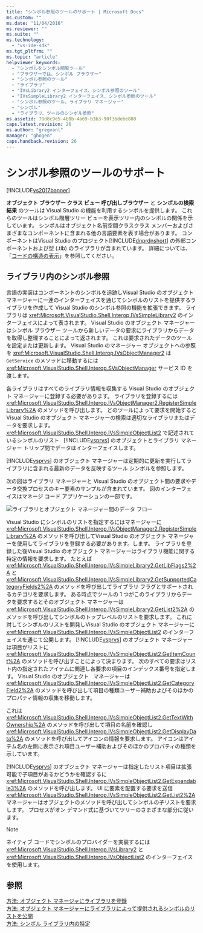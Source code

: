 ```yaml
---
title: "シンボル参照のツールのサポート | Microsoft Docs"
ms.custom: ""
ms.date: "11/04/2016"
ms.reviewer: ""
ms.suite: ""
ms.technology: 
  - "vs-ide-sdk"
ms.tgt_pltfrm: ""
ms.topic: "article"
helpviewer_keywords: 
  - "シンボルをシンボル閲覧ツール"
  - "ブラウザーでは、シンボル ブラウザー"
  - "シンボル参照のツール"
  - "ライブラリ"
  - "IVsLibrary2 インターフェイス、シンボル参照のツール"
  - "IVsSimpleLibrary2 インターフェイス、シンボル参照のツール"
  - "シンボル参照のツール、ライブラリ マネージャー"
  - "シンボル"
  - "ライブラリ、ツールのシンボル参照"
ms.assetid: 70d8c9e5-4b0b-4a69-b3b3-90f36debe880
caps.latest.revision: 26
ms.author: "gregvanl"
manager: "ghogen"
caps.handback.revision: 26
---
```

# シンボル参照のツールのサポート
[!INCLUDE[vs2017banner](../../code-quality/includes/vs2017banner.md)]

**オブジェクト ブラウザー   クラス ビュー   呼び出しブラウザー**  と  **シンボルの検索結果**  のツールは Visual Studio の機能を利用するシンボルを提供します。  これらのツールはシンボル階層ツリー ビューを表示ツリー内のシンボルの関係を示しています。  シンボルはオブジェクト名前空間クラスクラス メンバーおよびさまざまなコンポーネントに含まれる他の言語要素を表す場合があります。  コンポーネントはVisual Studio のプロジェクト[!INCLUDE[dnprdnshort](../../code-quality/includes/dnprdnshort_md.md)] の外部コンポーネントおよび型 \(.tlb\) のライブラリが含まれています。  詳細については、「[コードの構造の表示](../../ide/viewing-the-structure-of-code.md)」を参照してください。  
  
## ライブラリ内のシンボル参照  
 言語の実装はコンポーネントのシンボルを追跡しVisual Studio のオブジェクト マネージャーに一連のインターフェイスを通じてシンボルのリストを提供するライブラリを作成して Visual Studio のシンボル参照の機能を拡張できます。  ライブラリは <xref:Microsoft.VisualStudio.Shell.Interop.IVsSimpleLibrary2> のインターフェイスによって表されます。  Visual Studio のオブジェクト マネージャーはシンボル ブラウザー ツールから新しいデータの要求にライブラリからデータを取得し整理することによって返されます。  これは要求されたデータのツールを設定または更新します。  Visual Studio のマネージャー オブジェクトへの参照を <xref:Microsoft.VisualStudio.Shell.Interop.IVsObjectManager2> は`GetService` のメソッドに移動するには<xref:Microsoft.VisualStudio.Shell.Interop.SVsObjectManager> サービス ID を渡します。  
  
 各ライブラリはすべてのライブラリ情報を収集する Visual Studio のオブジェクト マネージャーに登録する必要があります。  ライブラリを登録するには<xref:Microsoft.VisualStudio.Shell.Interop.IVsObjectManager2.RegisterSimpleLibrary%2A> のメソッドを呼び出します。  どのツールによって要求を開始するとVisual Studio のオブジェクト マネージャーの検索は適切なライブラリまたはデータを要求します。  <xref:Microsoft.VisualStudio.Shell.Interop.IVsSimpleObjectList2> で記述されているシンボルのリスト   [!INCLUDE[vsprvs](../../code-quality/includes/vsprvs_md.md)] のオブジェクトとライブラリ マネージャー トリップ間でデータはインターフェイスします。  
  
 [!INCLUDE[vsprvs](../../code-quality/includes/vsprvs_md.md)] のオブジェクト マネージャーは定期的に更新を実行してライブラリに含まれる最新のデータを反映するツール シンボルを参照します。  
  
 次の図はライブラリ マネージャーと Visual Studio のオブジェクト間の要求やデータ交換プロセスのキー要素のサンプルが含まれています。  図のインターフェイスはマネージ コード アプリケーションの一部です。  
  
 ![ライブラリとオブジェクト マネージャー間のデータ フロー](../../extensibility/internals/media/callbrowserdiagram.gif "CallBrowserDiagram")  
  
 Visual Studio にシンボルのリストを指定するにはマネージャーに <xref:Microsoft.VisualStudio.Shell.Interop.IVsObjectManager2.RegisterSimpleLibrary%2A> のメソッドを呼び出してVisual Studio のオブジェクト マネージャーを使用してライブラリを登録する必要があります。します。  ライブラリを登録した後Visual Studio のオブジェクト マネージャーはライブラリ機能に関する特定の情報を要求します。  たとえば<xref:Microsoft.VisualStudio.Shell.Interop.IVsSimpleLibrary2.GetLibFlags2%2A> と <xref:Microsoft.VisualStudio.Shell.Interop.IVsSimpleLibrary2.GetSupportedCategoryFields2%2A> のメソッドを呼び出してライブラリ フラグとサポートされるカテゴリを要求します。  ある時点でツールの 1 つがこのライブラリからデータを要求するとそのオブジェクト マネージャーは <xref:Microsoft.VisualStudio.Shell.Interop.IVsSimpleLibrary2.GetList2%2A> のメソッドを呼び出してシンボルのトップレベルのリストを要求します。  これに対してシンボルのリストを開発しVisual Studio のオブジェクト マネージャーに <xref:Microsoft.VisualStudio.Shell.Interop.IVsSimpleObjectList2> のインターフェイスを通じて公開します。  [!INCLUDE[vsprvs](../../code-quality/includes/vsprvs_md.md)] のオブジェクト マネージャーは項目がリストに <xref:Microsoft.VisualStudio.Shell.Interop.IVsSimpleObjectList2.GetItemCount%2A> のメソッドを呼び出すことによって決まります。  次のすべての要求はリスト内の指定されたアイテムに関連し各要求の項目のインデックス番号を指定します。  Visual Studio のオブジェクト   マネージャーは <xref:Microsoft.VisualStudio.Shell.Interop.IVsSimpleObjectList2.GetCategoryField2%2A> のメソッドを呼び出して項目の種類ユーザー補助およびそのほかのプロパティ情報の収集を移動します。  
  
 これは <xref:Microsoft.VisualStudio.Shell.Interop.IVsSimpleObjectList2.GetTextWithOwnership%2A> のメソッドを呼び出して項目の名前を確認し<xref:Microsoft.VisualStudio.Shell.Interop.IVsSimpleObjectList2.GetDisplayData%2A> のメソッドを呼び出してアイコンの情報を要求します。  アイコンはアイテム名の左側に表示され項目ユーザー補助およびそのほかのプロパティの種類を示しています。  
  
 [!INCLUDE[vsprvs](../../code-quality/includes/vsprvs_md.md)] のオブジェクト マネージャーは指定したリスト項目は拡張可能で子項目があるかどうかを確認するに <xref:Microsoft.VisualStudio.Shell.Interop.IVsSimpleObjectList2.GetExpandable3%2A> のメソッドを呼び出します。  UI に要素を配置する要求を送信 <xref:Microsoft.VisualStudio.Shell.Interop.IVsSimpleObjectList2.GetList2%2A> マネージャーはオブジェクトのメソッドを呼び出してシンボルの子リストを要求します。  プロセスがオン デマンド式に基づいてツリーのさまざまな部分に従います。  
  
> [!NOTE]
>  ネイティブ コードでシンボルのプロバイダーを実装するには<xref:Microsoft.VisualStudio.Shell.Interop.IVsLibrary2> と <xref:Microsoft.VisualStudio.Shell.Interop.IVsObjectList2> のインターフェイスを使用します。  
  
## 参照  
 [方法: オブジェクト マネージャにライブラリを登録](../../extensibility/internals/how-to-register-a-library-with-the-object-manager.md)   
 [方法: オブジェクト マネージャーにライブラリによって提供されるシンボルのリストを公開](../../extensibility/internals/how-to-expose-lists-of-symbols-provided-by-the-library-to-the-object-manager.md)   
 [方法: シンボル ライブラリ内の特定](../../extensibility/internals/how-to-identify-symbols-in-a-library.md)